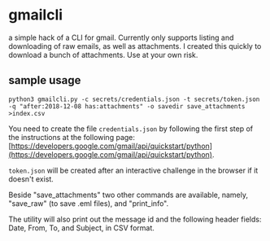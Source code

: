# gmailcli

a simple hack of a CLI for gmail.  Currently only supports listing and downloading of raw emails, as well as attachments.  I created this quickly to download a bunch of attachments.  Use at your own risk.

## sample usage

```
python3 gmailcli.py -c secrets/credentials.json -t secrets/token.json -q "after:2018-12-08 has:attachments" -o savedir save_attachments >index.csv
```

You need to create the file `credentials.json` by following the first step of the instructions at the following page:
[https://developers.google.com/gmail/api/quickstart/python](https://developers.google.com/gmail/api/quickstart/python).

`token.json` will be created after an interactive challenge in the browser if it doesn't exist.

Beside "save_attachments" two other commands are available, namely, "save_raw" (to save .eml files), and "print_info".

The utility will also print out the message id and the following header fields: Date, From, To, and Subject, in CSV format.